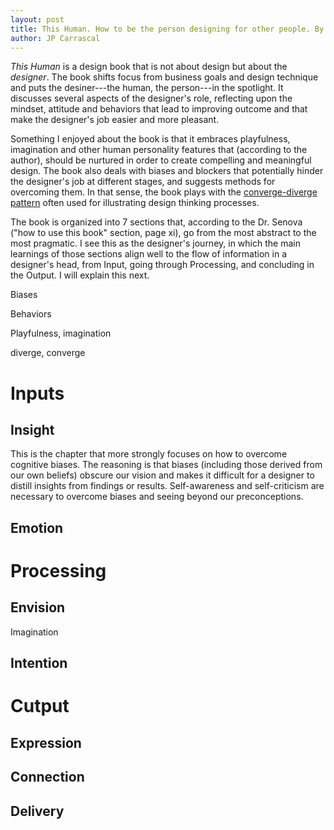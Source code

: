 ```yaml
---
layout: post
title: This Human. How to be the person designing for other people. By Melis Senova, PhD.
author: JP Carrascal
---
```


_This Human_ is a design book that is not about design but about the _designer_. The book shifts focus from business goals and design technique and puts the desiner---the human, the person---in the spotlight.
It discusses several aspects of the designer's role, reflecting upon the mindset, attitude and behaviors that lead to improving outcome and that make the designer's job easier and more pleasant.

Something I enjoyed about the book is that it embraces playfulness, imagination and other human personality features that (according to the author), should be nurtured in order to create compelling and meaningful design. The book also deals with biases and blockers that potentially hinder the designer's job at different stages, and suggests methods for overcoming them. In that sense, the book plays with the [converge-diverge pattern](https://www.designcouncil.org.uk/sites/default/files/asset/document/ElevenLessons_Design_Council%20(2).pdf, "A study of the design process") often used for illustrating design thinking processes.



The book is organized into 7 sections that, according to the Dr. Senova ("how to use this book" section, page xi), go from the most abstract to the most pragmatic. I see this as the designer's journey, in which the main learnings of those sections align well to the flow of information in a designer's head, from Input, going through Processing, and concluding in the Output. I will explain this next.


Biases

Behaviors

Playfulness, imagination

diverge, converge


# Inputs




## Insight
This is the chapter that more strongly focuses on how to overcome cognitive biases. The reasoning is that biases (including those derived from our own beliefs) obscure our vision and makes it difficult for a designer to distill insights from findings or results. Self-awareness and self-criticism are necessary to overcome biases and seeing beyond our preconceptions.

## Emotion



# Processing

## Envision
Imagination
## Intention

# Cutput

## Expression
## Connection

## Delivery